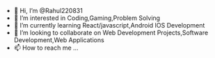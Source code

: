 - 👋 Hi, I’m @Rahul220831
- 👀 I’m interested in Coding,Gaming,Problem Solving
- 🌱 I’m currently learning React/javascript,Android IOS Development
- 💞️ I’m looking to collaborate on Web Development Projects,Software Development,Web Applications
- 📫 How to reach me ...

<!---
Rahul220831/Rahul220831 is a ✨ special ✨ repository because its `README.md` (this file) appears on your GitHub profile.
You can click the Preview link to take a look at your changes.
--->
